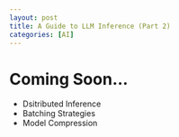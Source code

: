 ```yaml
---
layout: post
title: A Guide to LLM Inference (Part 2)
categories: [AI]
---
```


# Coming Soon...

- Dsitributed Inference 
- Batching Strategies
- Model Compression